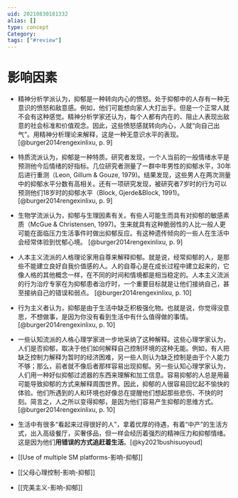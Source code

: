 ```yaml
---
uid: 20210830181332
alias: []
type: concept
Category: 
tags: ["#review"]
---
```


# 影响因素

- 精神分析学派认为，抑郁是一种转向内心的愤怒。处于抑郁中的人存有一种无意识的愤怒和敌意感。例如，他们可能想向家人大打出手。但是一个正常人就不会有这种感觉。精神分析学家还认为，每个人都有内在的、阻止人表现出敌意的社会标准和价值观念。因此，这些愤怒感就转向内心，人就“向自己出气”。用精神分析理论来解释，这是一种无意识水平的表现。 [@burger2014rengexinlixu, p. 9]
- 特质流派认为，抑郁是一种特质。研究者发现，一个人当前的一般情绪水平是预测他今后情绪的好指标。几位研究者测量了一群中年男性的抑郁水平，30年后进行重测（Leon, Gillum & Gouze, 1979)。结果发现，这些男人在两次测量中的抑郁水平分数有高相关。还有一项研究发现，被研究者7岁时的行为可以预测他们18岁时的抑郁水平（Block, Gjerde&Block, 1991)。 [@burger2014rengexinlixu, p. 9]
- 生物学流派认为，抑郁与生理因素有关。有些人可能生而具有对抑郁的敏感素质（McGue & Christensen, 1997)。生来就具有这种脆弱性的人比一般人更可能在面临压力生活事件时做出抑郁反应。有这种遗传倾向的一些人在生活中会经常体验到忧郁心境。 [@burger2014rengexinlixu, p. 9]
- 人本主义流派的人格理论家用自尊来解释抑郁。就是说，经常抑郁的人，是那些不能建立良好自我价值感的人。人的自尊心是在成长过程中建立起来的，它像人格的其他概念一样，在不同的时间和情境都是相当稳定的。人本主义流派的行为治疗专家在为抑郁患者治疗时，一个重要目标就是让他们接纳自己，甚至接纳自己的错误和弱点。 [@burger2014rengexinlixu, p. 10]
- 行为主义者认为，抑郁是由于生活中缺乏积极强化物。也就是说，你觉得没意思，不想做事，是因为你没有看到生活中有什么值得做的事情。 [@burger2014rengexinlixu, p. 10]
- 一些认知流派的人格心理学家进一步地采纳了这种解释。这些心理学家认为，人们是否抑郁，取决于他们如何解释自己控制环境的这种无能。例如，有人把缺乏控制力解释为暂时的经济困难，另一些人则认为缺乏控制是由于个人能力不够；那么，前者就不像后者那样容易出现抑郁。另一些认知心理学家认为，人们用一种好似抑郁过滤器的东西来理解和加工信息。容易抑郁的人总是用最可能导致抑郁的方式来解释周围世界。因此，抑郁的人很容易回忆起不愉快的体验。他们所遇到的人和环境也好像总在提醒他们想起那些悲伤、不快的时刻。简言之，人之所以变得抑郁，是因为他们容易产生抑郁的思维方式。 [@burger2014rengexinlixu, p. 10]
- 生活中有很多“看起来过得很好的人”，拿着优厚的待遇，有着“中产”的生活方式，出入高级餐厅，买奢侈品，但一样会经历着强烈的精神压力和抑郁情绪。这是因为他们**用错误的方式追赶着生活**。[@ky2021bushisuoyoud]

- [[Use of multiple SM platforms-影响-抑郁]]
- [[父母心理控制-影响-抑郁]]
- [[完美主义-影响-抑郁]]